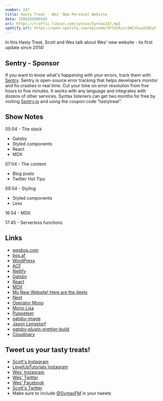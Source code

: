 ```yaml
---
number: 247
title: Hasty Treat - Wes' New Personal Website
date: 1589202000345
url: https://traffic.libsyn.com/syntax/Syntax247.mp3
spotify_url: https://open.spotify.com/episode/5Fl9iRzsc1HCzSuydJ6Ewt
---
```


In this Hasty Treat, Scott and Wes talk about Wes' new website - its first update since 2014!

## Sentry - Sponsor
If you want to know what's happening with your errors, track them with [Sentry](https://sentry.io/). Sentry is open-source error tracking that helps developers monitor and fix crashes in real time. Cut your time on error resolution from five hours to five minutes. It works with any language and integrates with dozens of other services. Syntax listeners can get two months for free by visiting [Sentry.io](https://sentry.io/) and using the coupon code "tastytreat".

## Show Notes

05:04 - The stack

* Gatsby
* Styled components
* React
* MDX

07:04 - The content

* Blog posts
* Twitter Hot Tips

09:54 - Styling

* Styled components
* Less

16:54 - MDX

17:45 - Serverless functions

## Links
* [wesbos.com](https://wesbos.com/)
* [bos.af](https://bos.af/)
* [WordPress](https://wordpress.org/)
* [ACF](http://advancedcustomfields.com/)
* [Netlify](https://www.netlify.com/)
* [Gatsby](https://www.gatsbyjs.org/)
* [React](https://reactjs.org/)
* [MDX](https://mdxjs.com/)
* [My New Website! Here are the deets](https://wesbos.com/new-wesbos-website/)
* [Next](https://nextjs.org/)
* [Operator Mono](https://www.typography.com/fonts/operator/styles)
* [Mono Lisa](https://www.monolisa.dev/)
* [Puppeteer](https://pptr.dev/)
* [gatsby-image](https://www.gatsbyjs.org/packages/gatsby-image/)
* [Jason Lengstorf](https://lengstorf.com/)
* [gatsby-plugin-prettier-build](https://www.gatsbyjs.org/packages/gatsby-plugin-prettier-build/)
* [Cloudinary](https://cloudinary.com/)

## Tweet us your tasty treats!
* [Scott's Instagram](https://www.instagram.com/stolinski/)
* [LevelUpTutorials Instagram](https://www.instagram.com/LevelUpTutorials/)
* [Wes' Instagram](https://www.instagram.com/wesbos/)
* [Wes' Twitter](https://twitter.com/wesbos)
* [Wes' Facebook](https://www.facebook.com/wesbos.developer)
* [Scott's Twitter](https://twitter.com/stolinski)
* Make sure to include [@SyntaxFM](https://twitter.com/SyntaxFM) in your tweets